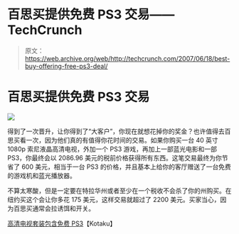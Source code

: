 # 百思买提供免费 PS3 交易——TechCrunch

> 原文：<https://web.archive.org/web/http://techcrunch.com/2007/06/18/best-buy-offering-free-ps3-deal/>

# 百思买提供免费 PS3 交易

![](img/49eeb573564008890548c8348c44ada1.png)

得到了一次晋升，让你得到了“大客户”，你现在就想花掉你的奖金？也许值得去百思买看一次，因为他们真的有值得你花时间的交易。如果你购买一台 40 英寸 1080p 索尼液晶高清电视，外加一个 PS3 游戏，再加上一部蓝光电影和一部 PS3，你最终会以 2086.96 美元的税前价格获得所有东西。这笔交易最终为你节省了 600 美元，相当于一台 PS3 的价格，并且基本上给你的客厅赠送了一台免费的游戏机和蓝光播放器。

不算太寒酸，但是一定要在特拉华州或者至少在一个税收不会杀了你的州购买。在纽约买这个会让你多花 175 美元，这样交易就超过了 2200 美元。买家当心，因为百思买通常会拉诱饵和开关。

[高清电视套装包含免费 PS3](https://web.archive.org/web/20210116044522/http://kotaku.com/gaming/deal/hdtv-pack-includes-free-ps3-269739.php)【Kotaku】